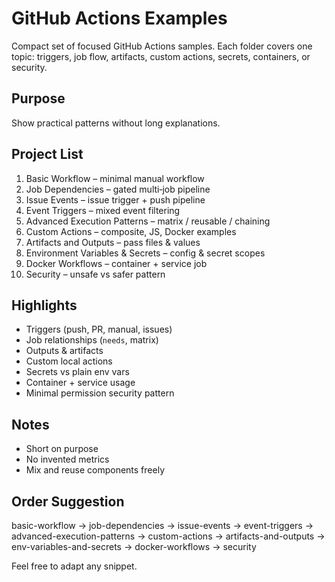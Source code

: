 # GitHub Actions Examples

Compact set of focused GitHub Actions samples. Each folder covers one topic: triggers, job flow, artifacts, custom actions, secrets, containers, or security.

## Purpose
Show practical patterns without long explanations.

## Project List
1. Basic Workflow – minimal manual workflow
2. Job Dependencies – gated multi‑job pipeline
3. Issue Events – issue trigger + push pipeline
4. Event Triggers – mixed event filtering
5. Advanced Execution Patterns – matrix / reusable / chaining
6. Custom Actions – composite, JS, Docker examples
7. Artifacts and Outputs – pass files & values
8. Environment Variables & Secrets – config & secret scopes
9. Docker Workflows – container + service job
10. Security – unsafe vs safer pattern

## Highlights
- Triggers (push, PR, manual, issues)
- Job relationships (`needs`, matrix)
- Outputs & artifacts
- Custom local actions
- Secrets vs plain env vars
- Container + service usage
- Minimal permission security pattern

## Notes
- Short on purpose
- No invented metrics
- Mix and reuse components freely

## Order Suggestion
basic-workflow → job-dependencies → issue-events → event-triggers → advanced-execution-patterns → custom-actions → artifacts-and-outputs → env-variables-and-secrets → docker-workflows → security

Feel free to adapt any snippet.